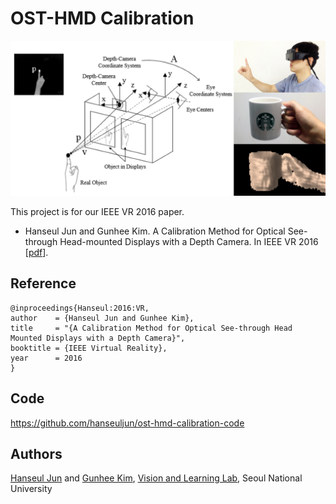 # OST-HMD Calibration
![alt tag](https://github.com/hanseuljun/OST-HMD-Calibration/blob/master/promotional-image.jpg)

This project is for our IEEE VR 2016 paper.

- Hanseul Jun and Gunhee Kim. A Calibration Method for Optical See-through Head-mounted Displays with a Depth Camera. In IEEE VR 2016 [[pdf](https://github.com/hanseuljun/OST-HMD-Calibration/blob/master/vr2016_osthmdcalib.pdf)].

## Reference
```
@inproceedings{Hanseul:2016:VR,
author    = {Hanseul Jun and Gunhee Kim},
title     = "{A Calibration Method for Optical See-through Head Mounted Displays with a Depth Camera}",
booktitle = {IEEE Virtual Reality},
year      = 2016
}
```

## Code
https://github.com/hanseuljun/ost-hmd-calibration-code

## Authors
[Hanseul Jun](http://hanseuljun.com) and [Gunhee Kim](http://www.cs.cmu.edu/~gunhee/), 
[Vision and Learning Lab](http://vision.snu.ac.kr), Seoul National University
